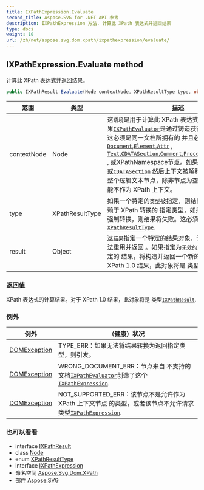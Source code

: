 ```yaml
---
title: IXPathExpression.Evaluate
second_title: Aspose.SVG for .NET API 参考
description: IXPathExpression 方法. 计算此 XPath 表达式并返回结果
type: docs
weight: 10
url: /zh/net/aspose.svg.dom.xpath/ixpathexpression/evaluate/
---
```

## IXPathExpression.Evaluate method

计算此 XPath 表达式并返回结果。

```csharp
public IXPathResult Evaluate(Node contextNode, XPathResultType type, object result)
```

| 范围 | 类型 | 描述 |
| --- | --- | --- |
| contextNode | Node | 这`语境`是用于计算此 XPath 表达式的上下文节点。 如果[`IXPathEvaluator`](../../ixpathevaluator/)是通过铸造获得的[`Document`](../../../aspose.svg.dom/document/)那么这必须是同一文档所拥有的 并且必须是[`Document`](../../../aspose.svg.dom/document/),[`Element`](../../../aspose.svg.dom/element/),[`Attr`](../../../aspose.svg.dom/attr/) , [`Text`](../../../aspose.svg.dom/text/),[`CDATASection`](../../../aspose.svg.dom/cdatasection/),[`Comment`](../../../aspose.svg.dom/comment/),[`ProcessingInstruction`](../../../aspose.svg.dom/processinginstruction/) , 或XPathNamespace节点。如果上下文节点是[`Text`](../../../aspose.svg.dom/text/)或[`CDATASection`](../../../aspose.svg.dom/cdatasection/) 然后上下文被解释为 XPath 所见的整个逻辑文本节点，除非节点为空 在这种情况下它可能不作为 XPath 上下文。 |
| type | XPathResultType | 如果一个特定的`类型`被指定，则结果将被强制返回依赖于 XPath 转换的 指定类型，如果无法进行所需的强制转换，则结果将失败。这必须是 的值之一[`XPathResultType`](../../xpathresulttype/). |
| result | Object | 这`结果`指定一个特定的结果对象，该对象可以被此方法重用并返回 。如果指定为`无效的`或者实现不重用指定的 结果，将构造并返回一个新的结果对象。对于 XPath 1.0 结果，此对象将是 类型[`IXPathResult`](../../ixpathresult/). |

### 返回值

XPath 表达式的计算结果。对于 XPath 1.0 结果，此对象将是 类型[`IXPathResult`](../../ixpathresult/).

### 例外

| 例外 | （健康）状况 |
| --- | --- |
| [DOMException](../../../aspose.svg.dom/domexception/) | TYPE_ERR：如果无法将结果转换为返回指定类型，则引发。 |
| [DOMException](../../../aspose.svg.dom/domexception/) | WRONG_DOCUMENT_ERR：节点来自 不支持的文档[`IXPathEvaluator`](../../ixpathevaluator/)创造了这个[`IXPathExpression`](../). |
| [DOMException](../../../aspose.svg.dom/domexception/) | NOT_SUPPORTED_ERR：该节点不是允许作为 XPath 上下文节点 的类型，或者该节点不允许请求类型[`IXPathExpression`](../). |

### 也可以看看

* interface [IXPathResult](../../ixpathresult/)
* class [Node](../../../aspose.svg.dom/node/)
* enum [XPathResultType](../../xpathresulttype/)
* interface [IXPathExpression](../)
* 命名空间 [Aspose.Svg.Dom.XPath](../../ixpathexpression/)
* 部件 [Aspose.SVG](../../../)


